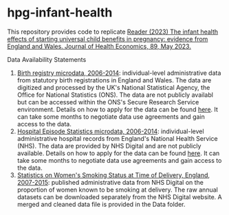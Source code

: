 # hpg-infant-health
This repository provides code to replicate [Reader (2023) The infant health effects of starting universal child benefits in pregnancy: evidence from England and Wales. Journal of Health Economics, 89, May 2023.](https://doi.org/10.1016/j.jhealeco.2023.102751)

Data Availability Statements
1. [Birth registry microdata, 2006-2014](https://ons.metadata.works/browser/dataset?id=328&origin=0): individual-level administrative data from statutory birth registrations in England and Wales. The data are digitized and processed by the UK's National Statistical Agency, the Office for National Statistics (ONS). The data are not publicly availabl but can be accessed within the ONS's Secure Research Service environment. Details on how to apply for the data can be found [here](https://www.ons.gov.uk/aboutus/whatwedo/statistics/requestingstatistics/secureresearchservice/applyforanaccreditedresearchproject). It can take some months to negotiate data use agreements and gain access to the data.
2. [Hospital Episode Statistics microdata, 2006-2014](https://digital.nhs.uk/data-and-information/data-tools-and-services/data-services/hospital-episode-statistics): individual-level administrative hospital records from England's National Health Service (NHS). The data are provided by NHS Digital and are not publicly available. Details on how to apply for the data can be found [here](https://digital.nhs.uk/services/data-access-request-service-dars). It can take some months to negotiate data use agreements and gain access to the data.
3. [Statistics on Women's Smoking Status at Time of Delivery, England, 2007-2015](https://digital.nhs.uk/data-and-information/publications/statistical/statistics-on-women-s-smoking-status-at-time-of-delivery-england): published administrative data from NHS Digital on the proportion of women known to be smoking at delivery. The raw annual datasets can be downloaded separately from the NHS Digital website. A merged and cleaned data file is provided in the Data folder.



